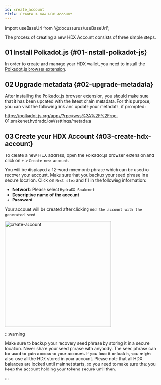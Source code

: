 ```yaml
---
id: create_account
title: Create a new HDX Account
---
```


import useBaseUrl from '@docusaurus/useBaseUrl';

The process of creating a new HDX Account consists of three simple steps.

## 01 Install Polkadot.js {#01-install-polkadot-js}

In order to create and manage your HDX wallet, you need to install the [Polkadot.js browser extension](https://polkadot.js.org/extension/).

## 02 Upgrade metadata {#02-upgrade-metadata}

After installing the Polkadot.js browser extension, you should make sure that it has been updated with the latest chain metadata. For this purpose, you can visit the following link and update your metadata, if prompted:

https://polkadot.js.org/apps/?rpc=wss%3A%2F%2Frpc-01.snakenet.hydradx.io#/settings/metadata

## 03 Create your HDX Account {#03-create-hdx-account}

To create a new HDX address, open the Polkadot.js browser extension and click on `+` > `Create new account`. 

You will be displayed a 12-word mnemonic phrase which can be used to recover your account. Make sure that you backup your seed phrase in a secure location. Click on `Next step` and fill in the following information:

* **Network**: Please select `HydraDX Snakenet`
* **Descriptive name of the account**
* **Password**

Your account will be created after clicking `Add the account with the generated seed`.

<div style={{textAlign: 'center'}}>
  <img alt="create-account" src={useBaseUrl('/create-account/create-account.png')} width="350px" />
</div>

:::warning 

Make sure to backup your recovery seed phrase by storing it in a secure location. Never share your seed phrase with anybody. The seed phrase can be used to gain access to your account. If you lose it or leak it, you might also lose all the HDX stored in your account. Please note that all HDX balances are locked until mainnet starts, so you need to make sure that you keep the account holding your tokens secure until then.

:::
